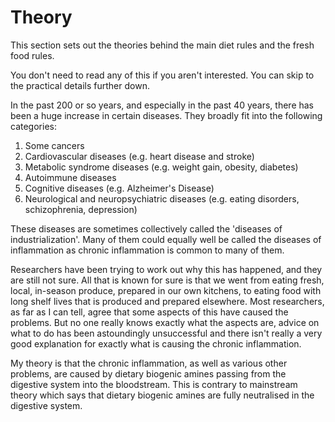 # Theory


This section sets out the theories behind the main diet rules and the fresh food rules.

You don't need to read any of this if you aren't interested. You can skip to the practical details further down.

In the past 200 or so years, and especially in the past 40 years, there has been a huge increase in certain diseases. They broadly fit into the following categories:

1. Some cancers
1. Cardiovascular diseases (e.g. heart disease and stroke)
1. Metabolic syndrome diseases (e.g. weight gain, obesity, diabetes)
1. Autoimmune diseases
1. Cognitive diseases (e.g. Alzheimer's Disease)
1. Neurological and neuropsychiatric diseases (e.g. eating disorders, schizophrenia, depression)

These diseases are sometimes collectively called the 'diseases of industrialization'. Many of them could equally well be called the diseases of inflammation as chronic inflammation is common to many of them. 

Researchers have been trying to work out why this has happened, and they are still not sure. All that is known for sure is that we went from eating fresh, local, in-season produce, prepared in our own kitchens, to eating food with long shelf lives that is produced and prepared elsewhere. Most researchers, as far as I can tell, agree that some aspects of this have caused the problems. But no one really knows exactly what the aspects are, advice on what to do has been astoundingly unsuccessful and there isn't really a very good explanation for exactly what is causing the chronic inflammation.

My theory is that the chronic inflammation, as well as various other problems, are caused by dietary biogenic amines passing from the digestive system into the bloodstream. This is contrary to mainstream theory which says that dietary biogenic amines are fully neutralised in the digestive system.

